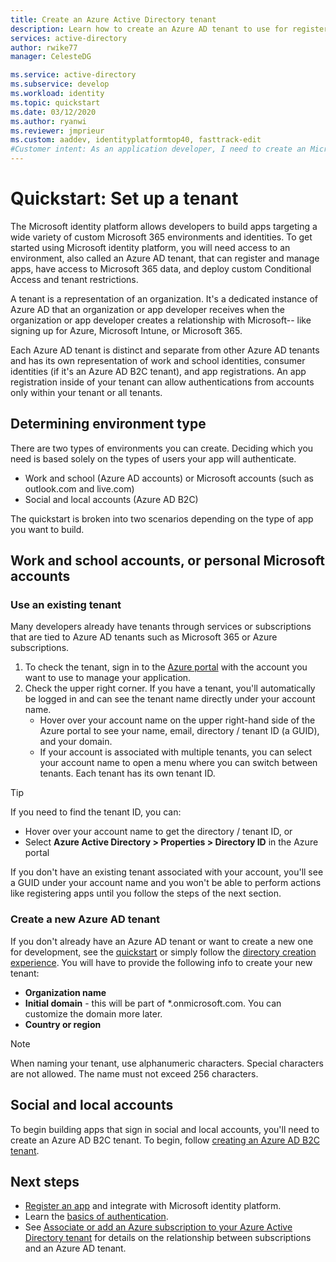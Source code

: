 ```yaml
---
title: Create an Azure Active Directory tenant
description: Learn how to create an Azure AD tenant to use for registering and building applications.
services: active-directory
author: rwike77
manager: CelesteDG

ms.service: active-directory
ms.subservice: develop
ms.workload: identity
ms.topic: quickstart
ms.date: 03/12/2020
ms.author: ryanwi
ms.reviewer: jmprieur
ms.custom: aaddev, identityplatformtop40, fasttrack-edit
#Customer intent: As an application developer, I need to create an Microsoft identity environment so I can use it to register applications.
---
```


# Quickstart: Set up a tenant

The Microsoft identity platform allows developers to build apps targeting a wide variety of custom Microsoft 365 environments and identities. To get started using Microsoft identity platform, you will need access to an environment, also called an Azure AD tenant, that can register and manage apps, have access to Microsoft 365 data, and deploy custom Conditional Access and tenant restrictions.

A tenant is a representation of an organization. It's a dedicated instance of Azure AD that an organization or app developer receives when the organization or app developer creates a relationship with Microsoft-- like signing up for Azure, Microsoft Intune, or Microsoft 365.

Each Azure AD tenant is distinct and separate from other Azure AD tenants and has its own representation of work and school identities, consumer identities (if it's an Azure AD B2C tenant), and app registrations. An app registration inside of your tenant can allow authentications from accounts only within your tenant or all tenants.

## Determining environment type

There are two types of environments you can create. Deciding which you need is based solely on the types of users your app will authenticate.

* Work and school (Azure AD accounts) or Microsoft accounts (such as outlook.com and live.com)
* Social and local accounts (Azure AD B2C)

The quickstart is broken into two scenarios depending on the type of app you want to build.

## Work and school accounts, or personal Microsoft accounts

### Use an existing tenant

Many developers already have tenants through services or subscriptions that are tied to Azure AD tenants such as Microsoft 365 or Azure subscriptions.

1. To check the tenant, sign in to the [Azure portal](https://portal.azure.com) with the account you want to use to manage your application.
1. Check the upper right corner. If you have a tenant, you'll automatically be logged in and can see the tenant name directly under your account name.
   * Hover over your account name on the upper right-hand side of the Azure portal to see your name, email, directory / tenant ID (a GUID), and your domain.
   * If your account is associated with multiple tenants, you can select your account name to open a menu where you can switch between tenants. Each tenant has its own tenant ID.

> [!TIP]
> If you need to find the tenant ID, you can:
> * Hover over your account name to get the directory / tenant ID, or
> * Select **Azure Active Directory > Properties > Directory ID** in the Azure portal

If you don't have an existing tenant associated with your account, you'll see a GUID under your account name and you won't be able to perform actions like registering apps until you follow the steps of the next section.

### Create a new Azure AD tenant

If you don't already have an Azure AD tenant or want to create a new one for development, see the [quickstart](../fundamentals/active-directory-access-create-new-tenant.md) or simply follow the [directory creation experience](https://portal.azure.com/#create/Microsoft.AzureActiveDirectory). You will have to provide the following info to create your new tenant:

- **Organization name**
- **Initial domain** - this will be part of *.onmicrosoft.com. You can customize the domain more later.
- **Country or region**

> [!NOTE]
> When naming your tenant, use alphanumeric characters. Special characters are not allowed. The name must not exceed 256 characters.

## Social and local accounts

To begin building apps that sign in social and local accounts, you'll need to create an Azure AD B2C tenant. To begin, follow [creating an Azure AD B2C tenant](../../active-directory-b2c/tutorial-create-tenant.md).

## Next steps

* [Register an app](quickstart-register-app.md) and integrate with Microsoft identity platform. 
* Learn the [basics of authentication](authentication-scenarios.md).
* See [Associate or add an Azure subscription to your Azure Active Directory tenant](../fundamentals/active-directory-how-subscriptions-associated-directory.md) for details on the relationship between subscriptions and an Azure AD tenant.
